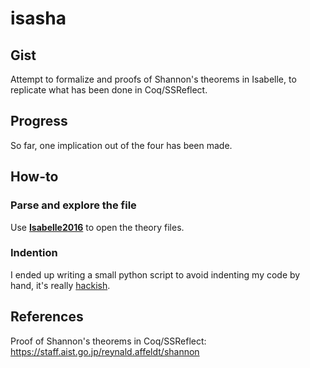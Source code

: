 # isasha

## Gist

Attempt to formalize and proofs of Shannon's theorems in Isabelle, to replicate what has been done in Coq/SSReflect.

## Progress

So far, one implication out of the four has been made.

## How-to

### Parse and explore the file

Use [**Isabelle2016**](https://www.cl.cam.ac.uk/research/hvg/Isabelle) to open the theory files.

### Indention

I ended up writing a small python script to avoid indenting my code by hand, it's really [hackish](https://github.com/hiqua/isadent).

## References

Proof of Shannon's theorems in Coq/SSReflect: https://staff.aist.go.jp/reynald.affeldt/shannon
